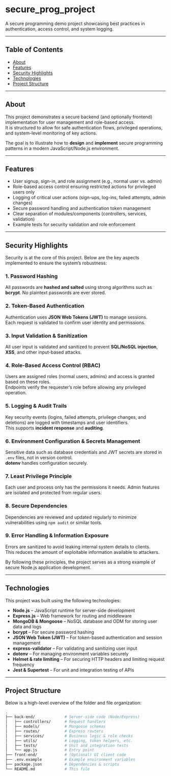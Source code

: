 # secure_prog_project

A secure programming demo project showcasing best practices in authentication, access control, and system logging.

---

## Table of Contents
- [About](#about)
- [Features](#features)
- [Security Highlights](#security-highlights)
- [Technologies](#technologies)
- [Project Structure](#project-structure)

---

## About

This project demonstrates a secure backend (and optionally frontend) implementation for user management and role-based access.  
It is structured to allow for safe authentication flows, privileged operations, and system-level monitoring of key actions.  

The goal is to illustrate how to **design** and **implement** secure programming patterns in a modern JavaScript/Node.js environment.

---

## Features

- User signup, sign-in, and role assignment (e.g., normal user vs. admin)  
- Role-based access control ensuring restricted actions for privileged users only  
- Logging of critical user actions (sign-ups, log-ins, failed attempts, admin changes)  
- Secure password handling and authentication token management  
- Clear separation of modules/components (controllers, services, validation)  
- Example tests for security validation and role enforcement  

---

## Security Highlights

Security is at the core of this project. Below are the key aspects implemented to ensure the system’s robustness:

### 1. Password Hashing
All passwords are **hashed and salted** using strong algorithms such as **bcrypt**. No plaintext passwords are ever stored.

### 2. Token-Based Authentication
Authentication uses **JSON Web Tokens (JWT)** to manage sessions.  
Each request is validated to confirm user identity and permissions.

### 3. Input Validation & Sanitization
All user input is validated and sanitized to prevent **SQL/NoSQL injection**, **XSS**, and other input-based attacks.  

### 4. Role-Based Access Control (RBAC)
Users are assigned roles (normal users, admins) and access is granted based on these roles.  
Endpoints verify the requester’s role before allowing any privileged operation.

### 5. Logging & Audit Trails
Key security events (logins, failed attempts, privilege changes, and deletions) are logged with timestamps and user identifiers.  
This supports **incident response** and **auditing**.

### 6. Environment Configuration & Secrets Management
Sensitive data such as database credentials and JWT secrets are stored in `.env` files, not in version control.  
**dotenv** handles configuration securely.

### 7. Least Privilege Principle
Each user and process only has the permissions it needs. Admin features are isolated and protected from regular users.

### 8. Secure Dependencies
Dependencies are reviewed and updated regularly to minimize vulnerabilities using `npm audit` or similar tools.

### 9. Error Handling & Information Exposure
Errors are sanitized to avoid leaking internal system details to clients.  
This reduces the amount of exploitable information available to attackers.

By following these principles, the project serves as a strong example of secure Node.js application development.

---

## Technologies

This project was built using the following technologies:

- **Node.js** – JavaScript runtime for server-side development  
- **Express.js** – Web framework for routing and middleware  
- **MongoDB & Mongoose** – NoSQL database and ODM for storing user data and logs  
- **bcrypt** – For secure password hashing  
- **JSON Web Token (JWT)** – For token-based authentication and session management  
- **express-validator** – For validating and sanitizing user input  
- **dotenv** – For managing environment variables securely  
- **Helmet & rate limiting** – For securing HTTP headers and limiting request frequency  
- **Jest & Supertest** – For unit and integration testing of APIs  

---

## Project Structure

Below is a high-level overview of the folder and file organization:

```bash
.
├── back-end/             # Server-side code (Node/Express)
│   ├── controllers/      # Request handlers
│   ├── models/           # Mongoose schemas
│   ├── routes/           # Express routers
│   ├── services/         # Business logic & role checks
│   ├── utils/            # Logging, token helpers, etc.
│   ├── tests/            # Unit and integration tests
│   └── app.js            # Entry point
├── front-end/            # (Optional) UI client code
├── .env.example          # Example environment variables
├── package.json          # Dependencies & scripts
└── README.md             # This file



